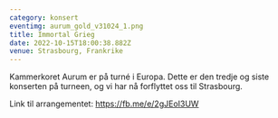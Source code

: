 ```yaml
---
category: konsert
eventimg: aurum_gold_v31024_1.png
title: Immortal Grieg
date: 2022-10-15T18:00:38.882Z
venue: Strasbourg, Frankrike
---
```

K﻿ammerkoret Aurum er på turné i Europa. Dette er den tredje og siste konserten på turneen, og vi har nå forflyttet oss til Strasbourg.

L﻿ink til arrangementet: https://fb.me/e/2gJEoI3UW